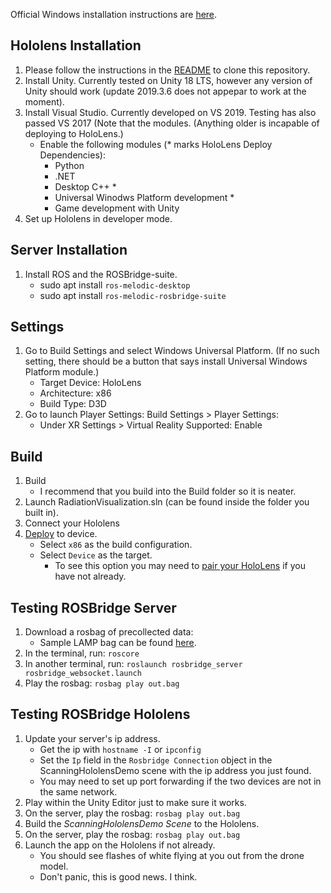 Official Windows installation instructions are [here](https://docs.microsoft.com/en-us/windows/mixed-reality/using-visual-studio#deploying-an-app-over-usb---hololens-1st-gen).
## Hololens Installation
1. Please follow the instructions in the [README](README.md) to clone this repository.
1. Install Unity. Currently tested on Unity 18 LTS, however any version of Unity should work (update 2019.3.6 does not appepar to work at the moment).
1. Install Visual Studio. Currently developed on VS 2019. Testing has also passed VS 2017 (Note that the modules. (Anything older is incapable of deploying to HoloLens.)
    - Enable the following modules (* marks HoloLens Deploy Dependencies):
        - Python
        - .NET
        - Desktop C++ *
        - Universal Winodws Platform development *
        - Game development with Unity
1. Set up Hololens in developer mode.

## Server Installation
1. Install ROS and the ROSBridge-suite.
    - sudo apt install `ros-melodic-desktop`
    - sudo apt install `ros-melodic-rosbridge-suite`
    
## Settings
1. Go to Build Settings and select Windows Universal Platform. (If no such setting, there should be a button that says install Universal Windows Platform module.)
    - Target Device: HoloLens
    - Architecture: x86
    - Build Type: D3D
1. Go to launch Player Settings: Build Settings > Player Settings:
    - Under XR Settings > Virtual Reality Supported: Enable

## Build
1. Build
    - I recommend that you build into the Build folder so it is neater.
1. Launch RadiationVisualization.sln (can be found inside the folder you built in).
1. Connect your Hololens
1. [Deploy](https://docs.microsoft.com/en-us/windows/mixed-reality/using-visual-studio#deploying-an-app-over-usb---hololens-1st-gen) to device.
    - Select `x86` as the build configuration.
    - Select `Device` as the target.
        - To see this option you may need to [pair your HoloLens](https://docs.microsoft.com/en-us/windows/mixed-reality/using-visual-studio#pairing-your-device) if you have not already.


## Testing ROSBridge Server
1. Download a rosbag of precollected data: 
    - Sample LAMP bag can be found [here](https://drive.google.com/file/d/1Vb4Heq2FtjIED0b3o-n2PA6WCDHOH-i3/view).
1. In the terminal, run:
`roscore`
1. In another terminal, run:
`roslaunch rosbridge_server rosbridge_websocket.launch`
4. Play the rosbag: `rosbag play out.bag`


## Testing ROSBridge Hololens
1. Update your server's ip address.
    - Get the ip with `hostname -I` or `ipconfig`
    - Set the `Ip` field in the `Rosbridge Connection` object in the ScanningHololensDemo scene with the ip address you just found.
    - You may need to set up port forwarding if the two devices are not in the same network.
1. Play within the Unity Editor just to make sure it works.
4. On the server, play the rosbag: `rosbag play out.bag`
1. Build the *ScanningHololensDemo Scene* to the Hololens.
4. On the server, play the rosbag: `rosbag play out.bag`
6. Launch the app on the Hololens if not already.
    - You should see flashes of white flying at you out from the drone model.
    - Don't panic, this is good news. I think.
